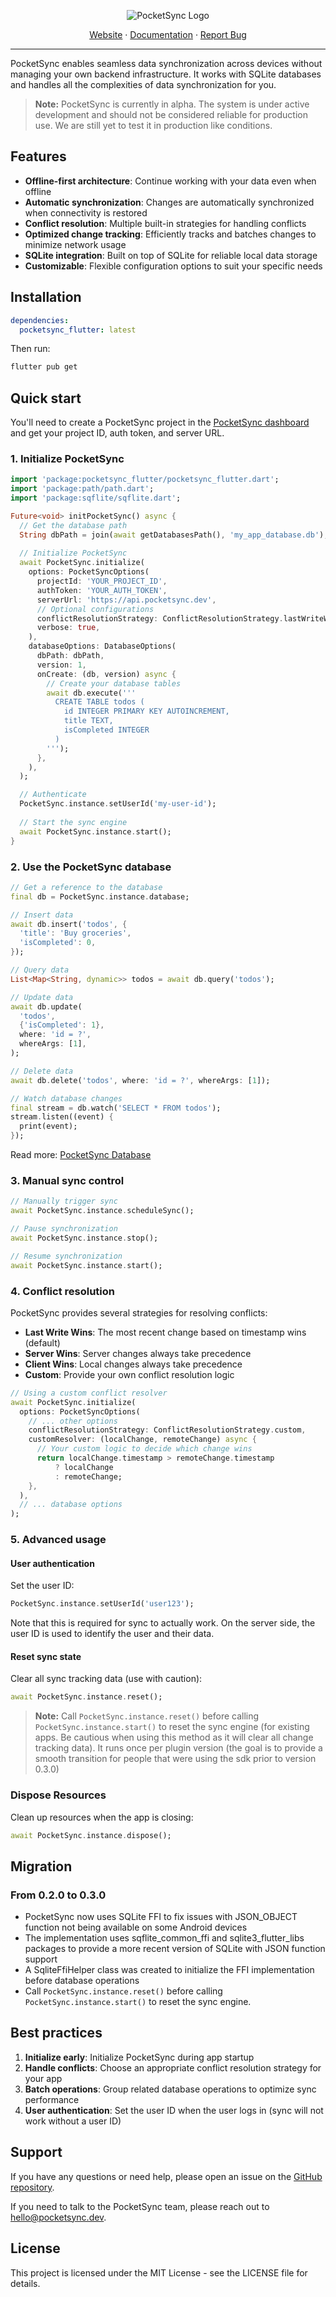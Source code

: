 <p align="center">
  <img src="https://raw.githubusercontent.com/pocketsync/pocketsync_flutter/refs/heads/main/banner.png" alt="PocketSync Logo" />
</p>

<p align="center">
  <a href="https://pocketsync.dev">Website</a> ·
  <a href="https://docs.pocketsync.dev">Documentation</a> ·
  <a href="https://github.com/pocketsync/pocketsync_flutter/issues">Report Bug</a>
</p>

---

PocketSync enables seamless data synchronization across devices without managing your own backend infrastructure. It works with SQLite databases and handles all the complexities of data synchronization for you.

> **Note:** PocketSync is currently in alpha. The system is under active development and should not be considered reliable for production use. We are still yet to test it in production like conditions.

## Features

- **Offline-first architecture**: Continue working with your data even when offline
- **Automatic synchronization**: Changes are automatically synchronized when connectivity is restored
- **Conflict resolution**: Multiple built-in strategies for handling conflicts
- **Optimized change tracking**: Efficiently tracks and batches changes to minimize network usage
- **SQLite integration**: Built on top of SQLite for reliable local data storage
- **Customizable**: Flexible configuration options to suit your specific needs

## Installation

```yaml
dependencies:
  pocketsync_flutter: latest
```

Then run:

```bash
flutter pub get
```

## Quick start

You'll need to create a PocketSync project in the [PocketSync dashboard](https://pocketsync.dev) and get your project ID, auth token, and server URL.

### 1. Initialize PocketSync

```dart
import 'package:pocketsync_flutter/pocketsync_flutter.dart';
import 'package:path/path.dart';
import 'package:sqflite/sqflite.dart';

Future<void> initPocketSync() async {
  // Get the database path
  String dbPath = join(await getDatabasesPath(), 'my_app_database.db');
  
  // Initialize PocketSync
  await PocketSync.initialize(
    options: PocketSyncOptions(
      projectId: 'YOUR_PROJECT_ID',
      authToken: 'YOUR_AUTH_TOKEN',
      serverUrl: 'https://api.pocketsync.dev',
      // Optional configurations
      conflictResolutionStrategy: ConflictResolutionStrategy.lastWriteWins,
      verbose: true,
    ),
    databaseOptions: DatabaseOptions(
      dbPath: dbPath,
      version: 1,
      onCreate: (db, version) async {
        // Create your database tables
        await db.execute('''
          CREATE TABLE todos (
            id INTEGER PRIMARY KEY AUTOINCREMENT,
            title TEXT,
            isCompleted INTEGER
          )
        ''');
      },
    ),
  );

  // Authenticate
  PocketSync.instance.setUserId('my-user-id');
  
  // Start the sync engine
  await PocketSync.instance.start();
}
```

### 2. Use the PocketSync database

```dart
// Get a reference to the database
final db = PocketSync.instance.database;

// Insert data
await db.insert('todos', {
  'title': 'Buy groceries',
  'isCompleted': 0,
});

// Query data
List<Map<String, dynamic>> todos = await db.query('todos');

// Update data
await db.update(
  'todos',
  {'isCompleted': 1},
  where: 'id = ?',
  whereArgs: [1],
);

// Delete data
await db.delete('todos', where: 'id = ?', whereArgs: [1]);

// Watch database changes
final stream = db.watch('SELECT * FROM todos');
stream.listen((event) {
  print(event);
});
```

Read more: [PocketSync Database](https://docs.pocketsync.dev/database)

### 3. Manual sync control

```dart
// Manually trigger sync
await PocketSync.instance.scheduleSync();

// Pause synchronization
await PocketSync.instance.stop();

// Resume synchronization
await PocketSync.instance.start();
```

### 4. Conflict resolution

PocketSync provides several strategies for resolving conflicts:

- **Last Write Wins**: The most recent change based on timestamp wins (default)
- **Server Wins**: Server changes always take precedence
- **Client Wins**: Local changes always take precedence
- **Custom**: Provide your own conflict resolution logic

```dart
// Using a custom conflict resolver
await PocketSync.initialize(
  options: PocketSyncOptions(
    // ... other options
    conflictResolutionStrategy: ConflictResolutionStrategy.custom,
    customResolver: (localChange, remoteChange) async {
      // Your custom logic to decide which change wins
      return localChange.timestamp > remoteChange.timestamp
          ? localChange
          : remoteChange;
    },
  ),
  // ... database options
);
```

### 5. Advanced usage

#### User authentication

Set the user ID:

```dart
PocketSync.instance.setUserId('user123');
```

Note that this is required for sync to actually work. On the server side, the user ID is used to identify the user and their data.

#### Reset sync state

Clear all sync tracking data (use with caution):

```dart
await PocketSync.instance.reset();
```

> **Note:** Call `PocketSync.instance.reset()` before calling `PocketSync.instance.start()` to reset the sync engine (for existing apps. Be cautious when using this method as it will clear all change tracking data). It runs once per plugin version (the goal is to provide a smooth transition for people that were using the sdk prior to version 0.3.0)

### Dispose Resources

Clean up resources when the app is closing:

```dart
await PocketSync.instance.dispose();
```

## Migration

### From 0.2.0 to 0.3.0

- PocketSync now uses SQLite FFI to fix issues with JSON_OBJECT function not being available on some Android devices
- The implementation uses sqflite_common_ffi and sqlite3_flutter_libs packages to provide a more recent version of SQLite with JSON function support
- A SqliteFfiHelper class was created to initialize the FFI implementation before database operations
- Call `PocketSync.instance.reset()` before calling `PocketSync.instance.start()` to reset the sync engine.

## Best practices

1. **Initialize early**: Initialize PocketSync during app startup
2. **Handle conflicts**: Choose an appropriate conflict resolution strategy for your app
3. **Batch operations**: Group related database operations to optimize sync performance
4. **User authentication**: Set the user ID when the user logs in (sync will not work without a user ID)

## Support

If you have any questions or need help, please open an issue on the [GitHub repository](https://github.com/pocketsync/pocketsync_flutter). 

If you need to talk to the PocketSync team, please reach out to [hello@pocketsync.dev](mailto:hello@pocketsync.dev).

## License

This project is licensed under the MIT License - see the LICENSE file for details.